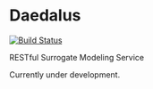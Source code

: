 # Daedalus

[![Build Status](https://travis-ci.org/jldaniel/Daedalus.svg?branch=master)](https://travis-ci.org/jldaniel/Daedalus)

RESTful Surrogate Modeling Service

Currently under development.